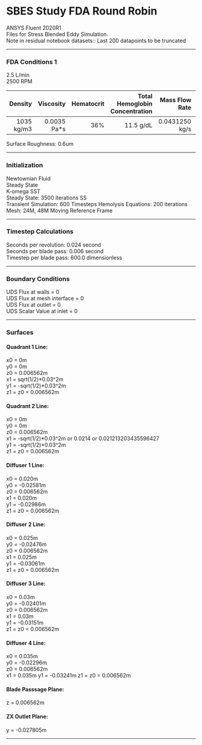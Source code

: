 # SBES Study FDA Round Robin
 
ANSYS Fluent 2020R1<br>
Files for Stress Blended Eddy Simulation. <br>
Note in residual notebook datasets:: Last 200 datapoints to be truncated

***
### FDA Conditions 1 <br>
2.5 L/min <br>
2500 RPM<br>

| Density | Viscosity| Hematocrit | Total Hemoglobin Concentration | Mass Flow Rate | Turbulent Intensity |
| --------------:|---------------:|---------------:|---------------:|---------------:| ---------------:|
| 1035 kg/m3 | 0.0035 Pa*s | 36% | 11.5 g/dL| 0.0431250 kg/s | 4% |

Surface Roughness: 0.6um
***
### Initialization 
Newtownian Fluid<br>
Steady State<br>
K-omega SST <br>
Steady State: 3500 iterations SS <br>
Transient Simulation: 600 Timesteps 
Hemolysis Equations: 200 iterations <br>
Mesh: 24M, 48M
Moving Reference Frame <br> 
***
### Timestep Calculations
Seconds per revolution: 0.024 second <br> 
Seconds per blade pass: 0.006 second <br> 
Timestep per blade pass: 600.0 dimensionless<br> 
***
### Boundary Conditions
UDS Flux at walls = 0 <br>
UDS Flux at mesh interface = 0 <br> 
UDS Flux at outlet = 0 <br>
UDS Scalar Value at inlet = 0 <br>
***
### Surfaces
#### Quadrant 1 Line:
x0 = 0m <br>
y0 = 0m <br>
z0 = 0.006562m <br>
x1 = sqrt(1/2)*0.03^2m <br>
y1 = -sqrt(1/2)*0.03^2m <br>
z1 = z0 = 0.006562m <br>
#### Quadrant 2 Line:
x0 = 0m <br>
y0 = 0m <br>
z0 = 0.006562m <br>
x1 = -sqrt(1/2)*0.03^2m or 0.0214 or 0.021213203435596427<br>
y1 = -sqrt(1/2)*0.03^2m <br>
z1 = z0 = 0.006562m <br>

#### Diffuser 1 Line:
x0 = 0.020m <br>
y0 = -0.02581m <br>
z0 = 0.006562m <br>
x1 = 0.020m<br>
y1 = -0.02986m<br>
z1 = z0 = 0.006562m <br>

#### Diffuser 2 Line:
x0 = 0.025m <br>
y0 = -0.02476m <br>
z0 = 0.006562m <br>
x1 = 0.025m<br>
y1 = -0.03061m<br>
z1 = z0 = 0.006562m <br>

#### Diffuser 3 Line:
x0 = 0.03m <br>
y0 = -0.02401m <br>
z0 = 0.006562m <br>
x1 = 0.03m<br>
y1 = -0.03151m<br>
z1 = z0 = 0.006562m <br>

#### Diffuser 4 Line:
x0 = 0.035m <br>
y0 = -0.02296m <br>
z0 = 0.006562m <br>
x1 = 0.035m
y1 = -0.03241m
z1 = z0 = 0.006562m <br>


#### Blade Passsage Plane:
z = 0.006562m
#### ZX Outlet Plane:
y = -0.027805m
***